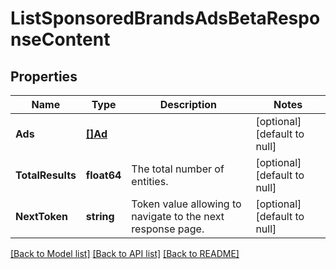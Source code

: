 # ListSponsoredBrandsAdsBetaResponseContent

## Properties
Name | Type | Description | Notes
------------ | ------------- | ------------- | -------------
**Ads** | [**[]Ad**](Ad.md) |  | [optional] [default to null]
**TotalResults** | **float64** | The total number of entities. | [optional] [default to null]
**NextToken** | **string** | Token value allowing to navigate to the next response page. | [optional] [default to null]

[[Back to Model list]](../README.md#documentation-for-models) [[Back to API list]](../README.md#documentation-for-api-endpoints) [[Back to README]](../README.md)


